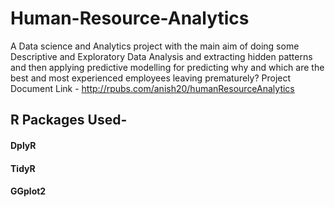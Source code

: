 # Human-Resource-Analytics
A Data science and Analytics project with the main aim of doing some Descriptive and Exploratory Data Analysis and extracting hidden patterns and then applying predictive modelling for predicting why and which are the best and most experienced employees leaving prematurely?
Project Document Link - http://rpubs.com/anish20/humanResourceAnalytics



## R Packages Used-
#### DplyR
#### TidyR
#### GGplot2
